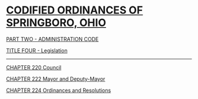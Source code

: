 [CODIFIED ORDINANCES OF SPRINGBORO, OHIO](index.html)
=====================================================

[PART TWO - ADMINISTRATION CODE](1505a412.html)

[TITLE FOUR - Legislation](1627a412.html)

* * * * *

[CHAPTER 220 Council](162fa412.html)

[CHAPTER 222 Mayor and Deputy-Mayor](16b9a412.html)

[CHAPTER 224 Ordinances and Resolutions](16cfa412.html)
